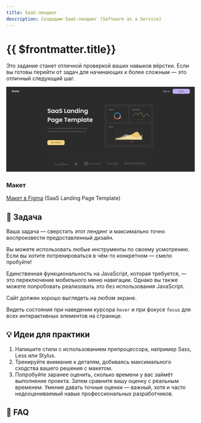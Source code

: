 ```yaml
---
title: SaaS-лендинг
description: Создадим SaaS-лендинг (Software as a Service)
---
```


# {{ $frontmatter.title}}

<ChallengesBadges type="html" />
<ChallengesBadges type="css" />
<ChallengesBadges type="js" />

Это задание станет отличной проверкой ваших навыков вёрстки. Если вы готовы перейти от задач для начинающих к более сложным — это отличный следующий шаг.

![Превью SaaS-лендинга](./hero.jpg)

### Макет

[Макет в Figma](https://www.figma.com/community/file/1091046863319888542/saas-landing-page-template-landing-page-template-ready-to-export-to-html-landing-page-for-saas) (SaaS Landing Page Template)

## 📝 Задача

Ваша задача — сверстать этот лендинг и максимально точно воспроизвести предоставленный дизайн.

Вы можете использовать любые инструменты по своему усмотрению. Если вы хотите потренироваться в чём-то конкретном — смело пробуйте!

Единственная функциональность на JavaScript, которая требуется, — это переключение мобильного меню навигации. Однако вы также можете попробовать реализовать это без использования JavaScript.

Сайт должен хорошо выглядеть на любом экране.  

Видеть состояния при наведении курсора `hover` и при фокусе `focus` для всех интерактивных элементов на странице.

## 💡 Идеи для практики

1. Напишите стили с использованием препроцессора, например Sass, Less или Stylus.
2. Тренируйте внимание к деталям, добиваясь максимального сходства вашего решения с макетом.
3. Попробуйте заранее оценить, сколько времени у вас займёт выполнение проекта. Затем сравните вашу оценку с реальным временем. Умение давать точные оценки — важный, хотя и часто недооцениваемый навык профессиональных разработчиков.

## 🤔 FAQ

<ChallengesAccordion />
